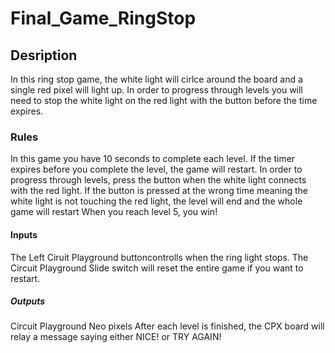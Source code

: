 # Final_Game_RingStop

## Desription
In this ring stop game, the white light will cirlce around the board and a single red pixel 
will light up. In order to progress through levels you will need to stop the white light on the 
red light with the button before the time expires.

### Rules
In this game you have 10 seconds to complete each level. If the timer expires before you complete the level, the game will restart. 
In order to progress through levels, press the button when the white light connects with the red light.
If the button is pressed at the wrong time meaning the white light is not touching the red light, 
the level will end and the whole game will restart
When you reach level 5, you win!

#### Inputs
The Left Ciruit Playground buttoncontrolls when the ring light stops. 
The Circuit Playground Slide switch will reset the entire game if you want to restart.

##### Outputs
Circuit Playground Neo pixels 
After each level is finished, the CPX board will relay a message saying either NICE! or TRY AGAIN!
